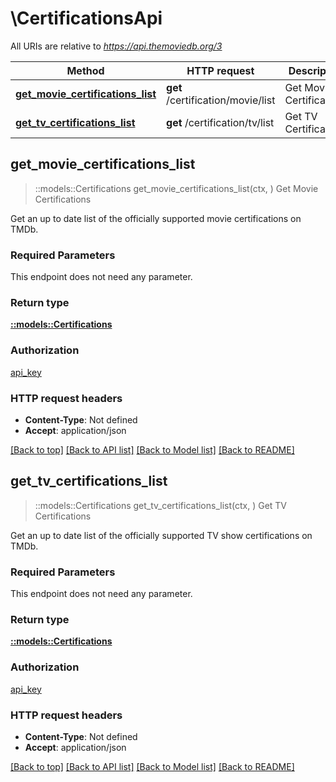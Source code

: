 # \CertificationsApi

All URIs are relative to *https://api.themoviedb.org/3*

Method | HTTP request | Description
------------- | ------------- | -------------
[**get_movie_certifications_list**](CertificationsApi.md#get_movie_certifications_list) | **get** /certification/movie/list | Get Movie Certifications
[**get_tv_certifications_list**](CertificationsApi.md#get_tv_certifications_list) | **get** /certification/tv/list | Get TV Certifications



## get_movie_certifications_list

> ::models::Certifications get_movie_certifications_list(ctx, )
Get Movie Certifications

Get an up to date list of the officially supported movie certifications on TMDb.

### Required Parameters

This endpoint does not need any parameter.

### Return type

[**::models::Certifications**](Certifications.md)

### Authorization

[api_key](../README.md#api_key)

### HTTP request headers

- **Content-Type**: Not defined
- **Accept**: application/json

[[Back to top]](#) [[Back to API list]](../README.md#documentation-for-api-endpoints) [[Back to Model list]](../README.md#documentation-for-models) [[Back to README]](../README.md)


## get_tv_certifications_list

> ::models::Certifications get_tv_certifications_list(ctx, )
Get TV Certifications

Get an up to date list of the officially supported TV show certifications on TMDb.

### Required Parameters

This endpoint does not need any parameter.

### Return type

[**::models::Certifications**](Certifications.md)

### Authorization

[api_key](../README.md#api_key)

### HTTP request headers

- **Content-Type**: Not defined
- **Accept**: application/json

[[Back to top]](#) [[Back to API list]](../README.md#documentation-for-api-endpoints) [[Back to Model list]](../README.md#documentation-for-models) [[Back to README]](../README.md)

